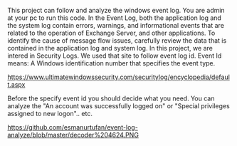 This project can follow and analyze the windows event log. You are admin at your pc to run this code. 
In the Event Log, both the application log and the system log contain errors, warnings, and informational events that are related to the operation of Exchange Server, and other applications. To identify the cause of message flow issues, carefully review the data that is contained in the application log and system log.
In this project, we are intered in Security Logs. We used that site to follow event log id. Event Id means: A Windows identification number that specifies the event type. 

https://www.ultimatewindowssecurity.com/securitylog/encyclopedia/default.aspx 

 Before the specify event id you should decide what you need. You can analyze the "An account was successfully logged on" or "Special privileges assigned to new logon".. etc.
 
 
https://github.com/esmanurtufan/event-log-analyze/blob/master/decoder%204624.PNG

